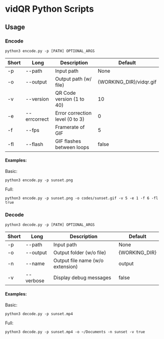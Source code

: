 # vidQR Python Scripts

## Usage

### Encode

    python3 encode.py -p [PATH] OPTIONAL_ARGS

Short | Long | Description | Default
----- | ---- | ----------- | --------
-p | --path | Input path | None
-o | --output | Output path (w/ file) | {WORKING_DIR}/vidqr.gif
-v | --version | QR Code version (1 to 40) | 10
-e | --errcorrect | Error correction level (0 to 3) | 0
-f | --fps | Framerate of GIF | 5
-fl | --flash | GIF flashes between loops | false

#### Examples:

Basic:

    python3 encode.py -p sunset.png

Full:

    python3 encode.py -p sunset.png -o codes/sunset.gif -v 5 -e 1 -f 6 -fl true

### Decode

    python3 decode.py -p [PATH] OPTIONAL_ARGS

Short | Long | Description | Default
----- | ---- | ----------- | --------
-p | --path | Input path | None
-o | --output | Output folder (w/o file) | {WORKING_DIR}
-n | --name | Output file name (w/o extension) | output
-v | --verbose | Display debug messages | false

#### Examples:

Basic:

    python3 decode.py -p sunset.mp4

Full:

    python3 decode.py -p sunset.mp4 -o ~/Documents -n sunset -v true
